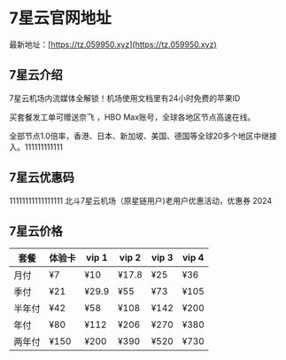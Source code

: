 # 7星云官网地址

最新地址：[https://tz.059950.xyz](https://tz.059950.xyz)

## 7星云介绍

7星云机场内流媒体全解锁！机场使用文档里有24小时免费的苹果ID 

买套餐发工单可赠送奈飞 ，HBO Max账号，全球各地区节点高速在线。

全部节点1.0倍率，香港、日本、新加坡、美国、德国等全球20多个地区中继接入。111111111111

## 7星云优惠码
11111111111111111
北斗7星云机场（原星链用户)老用户优惠活动，优惠券 2024

## 7星云价格

|套餐|体验卡|vip 1|vip 2|vip 3|vip 4|
|----|----|----|----|----|----|
|月付|¥7|¥10|¥17.8|¥25|¥36|
|季付|¥21|¥29.9|¥55|¥73|¥105|
|半年付|¥42|¥58|¥108|¥142|¥200|
|年付|¥80|¥112|¥206|¥270|¥380|
|两年付|¥150|¥200|¥390|¥520|¥730|

